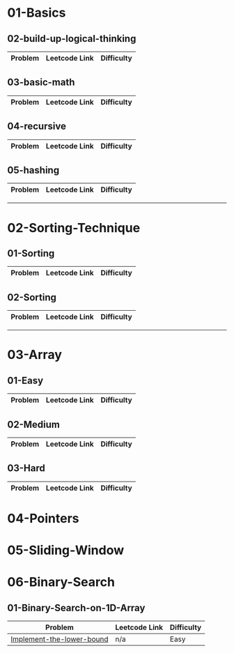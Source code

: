 # 01-Basics

## 02-build-up-logical-thinking
|  Problem  |  Leetcode Link  |  Difficulty  |
|---|---|---|

## 03-basic-math
|  Problem  |  Leetcode Link  |  Difficulty  |
|---|---|---|

## 04-recursive
|  Problem  |  Leetcode Link  |  Difficulty  |
|---|---|---|

## 05-hashing
|  Problem  |  Leetcode Link  |  Difficulty  |
|---|---|---|


---

# 02-Sorting-Technique

## 01-Sorting

|  Problem  |  Leetcode Link  |  Difficulty  |
|---|---|---|

## 02-Sorting

|  Problem  |  Leetcode Link  |  Difficulty  |
|---|---|---|

---

# 03-Array

## 01-Easy

|  Problem  |  Leetcode Link  |  Difficulty  |
|---|---|---|


## 02-Medium

|  Problem  |  Leetcode Link  |  Difficulty  |
|---|---|---|

## 03-Hard

|  Problem  |  Leetcode Link  |  Difficulty  |
|---|---|---|

# 04-Pointers

# 05-Sliding-Window

# 06-Binary-Search

## 01-Binary-Search-on-1D-Array

|  Problem  |  Leetcode Link  |  Difficulty  |
|---|---|---|
| [Implement-the-lower-bound](https://github.com/VenkatRaman3103/Data-Structures-and-Algorithms/tree/main/06-Binary-Search/01-Binary-search-on-1D-Array/Implement-the-lower-bound) | n/a | Easy |
